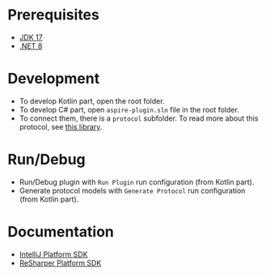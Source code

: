 # Prerequisites
* [JDK 17](https://github.com/JetBrains/JetBrainsRuntime/tree/jbr17#releases)
* [.NET 8](https://dotnet.microsoft.com/en-us/download/dotnet/8.0)

# Development
* To develop Kotlin part, open the root folder.
* To develop C# part, open `aspire-plugin.sln` file in the root folder.
* To connect them, there is a `protocol` subfolder. To read more about this protocol, see [this library](https://github.com/JetBrains/rd).

# Run/Debug
* Run/Debug plugin with `Run Plugin` run configuration (from Kotlin part).
* Generate protocol models with `Generate Protocol` run configuration (from Kotlin part).

# Documentation
* [IntelliJ Platform SDK](https://plugins.jetbrains.com/docs/intellij/welcome.html#getting-started)
* [ReSharper Platform SDK](https://www.jetbrains.com/help/resharper/sdk/welcome.html)